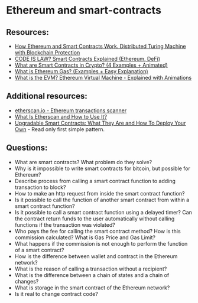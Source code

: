 # Ethereum and smart-contracts

## Resources:

* [How Ethereum and Smart Contracts Work. Distributed Turing Machine with Blockсhain Protection](https://vas3k.com/blog/ethereum/)
* [CODE IS LAW? Smart Contracts Explained (Ethereum, DeFi)](https://www.youtube.com/watch?v=pWGLtjG-F5c)
* [What are Smart Contracts in Crypto? (4 Examples + Animated)](https://www.youtube.com/watch?v=ZE2HxTmxfrI)
* [What is Ethereum Gas? (Examples + Easy Explanation)](https://www.youtube.com/watch?v=3ehaSqwUZ0s)
* [What is the EVM? Ethereum Virtual Machine - Explained with Animations](https://www.youtube.com/watch?v=sTOcqS4msoU)

## Additional resources:
* [etherscan.io - Ethereum transactions scanner](https://etherscan.io/)
* [What Is Etherscan and How to Use It?](https://academy.binance.com/en/articles/what-is-etherscan-and-how-to-use-it)
* [Upgradable Smart Contracts: What They Are and How To Deploy Your Own](https://blog.chain.link/upgradable-smart-contracts/) - Read only first simple pattern.  

## Questions:

* What are smart contracts? What problem do they solve?
* Why is it impossible to write smart contracts for bitcoin, but possible for Ethereum?
* Describe process from calling a smart contract function to adding transaction to block?
* How to make an http request from inside the smart contract function?
* Is it possible to call the function of another smart contract from within a smart contract function? 
* Is it possible to call a smart contract function using a delayed timer? Can the contract return funds to the user automatically without calling functions if the transaction was violated?
* Who pays the fee for calling the smart contract method? How is this commission calculated? What is Gas Price and Gas Limit?
* What happens if the commission is not enough to perform the function of a smart contract?
* How is the difference between wallet and contract in the Ethereum network?
* What is the reason of calling a transaction without a recipient?
* What is the difference between a chain of states and a chain of changes?
* What is storage in the smart contract of the Ethereum network?
* Is it real to change contract code?

